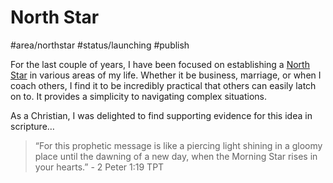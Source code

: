 # North Star
#area/northstar 
#status/launching #publish

For the last couple of years, I have been focused on establishing a [North Star](https://marthabeck.com/product/finding-your-own-north-star/) in various areas of my life. Whether it be business, marriage, or when I coach others, I find it to be incredibly practical that others can easily latch on to. It provides a simplicity to navigating complex situations.

As a Christian, I was delighted to find supporting evidence for this idea in scripture…

> “For this prophetic message is like a piercing light shining in a gloomy place until the dawning of a new day, when the Morning Star rises in your hearts.”
> ‭‭- 2 Peter‬ ‭1‬:‭19‬ ‭TPT‬‬

